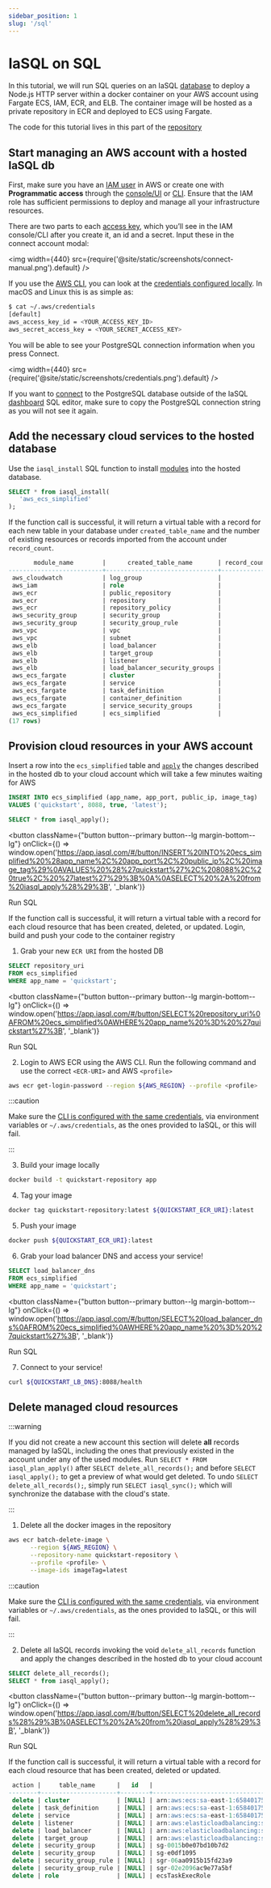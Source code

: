 ```yaml
---
sidebar_position: 1
slug: '/sql'
---
```


# IaSQL on SQL

In this tutorial, we will run SQL queries on an IaSQL [database](../concepts/db.md) to deploy a Node.js HTTP server within a docker container on your AWS account using Fargate ECS, IAM, ECR, and ELB. The container image will be hosted as a private repository in ECR and deployed to ECS using Fargate.

The code for this tutorial lives in this part of the [repository](https://github.com/iasql/ecs-fargate-examples/blob/main/flyway/migrations/V2__init.sql)

## Start managing an AWS account with a hosted IaSQL db

First, make sure you have an [IAM user](https://docs.aws.amazon.com/IAM/latest/UserGuide/id_users.html) in AWS or create one with **Programmatic access** through the [console/UI](https://docs.aws.amazon.com/IAM/latest/UserGuide/id_users_create.html#id_users_create_console) or [CLI](https://docs.aws.amazon.com/IAM/latest/UserGuide/id_users_create.html#id_users_create_cliwpsapi). Ensure that the IAM role has sufficient permissions to deploy and manage all your infrastructure resources.

There are two parts to each [access key](https://docs.aws.amazon.com/general/latest/gr/aws-sec-cred-types.html#access-keys-and-secret-access-keys), which you’ll see in the IAM console/CLI after you create it, an id and a secret. Input these in the connect account modal:

<img width={440} src={require('@site/static/screenshots/connect-manual.png').default} />

If you use the [AWS CLI](https://docs.aws.amazon.com/cli/), you can look at the [credentials configured locally](https://docs.aws.amazon.com/sdkref/latest/guide/file-location.html). In macOS and Linux this is as simple as:

```bash
$ cat ~/.aws/credentials
[default]
aws_access_key_id = <YOUR_ACCESS_KEY_ID>
aws_secret_access_key = <YOUR_SECRET_ACCESS_KEY>
```
You will be able to see your PostgreSQL connection information when you press Connect.

<img width={440} src={require('@site/static/screenshots/credentials.png').default} />

If you want to [connect](../how-to/connect.md) to the PostgreSQL database outside of the IaSQL [dashboard](https://app.iasql.com) SQL editor, make sure to copy the PostgreSQL connection string as you will not see it again.

## Add the necessary cloud services to the hosted database

Use the `iasql_install` SQL function to install [modules](../concepts/module.md) into the hosted database.

```sql
SELECT * from iasql_install(
   'aws_ecs_simplified'
);
```

If the function call is successful, it will return a virtual table with a record for each new table in your database under `created_table_name` and the number of existing resources or records imported from the account under `record_count`.

```sql
       module_name        |      created_table_name       | record_count
--------------------------+-------------------------------+--------------
 aws_cloudwatch           | log_group                     |            0
 aws_iam                  | role                          |            0
 aws_ecr                  | public_repository             |            0
 aws_ecr                  | repository                    |            1
 aws_ecr                  | repository_policy             |            0
 aws_security_group       | security_group                |            2
 aws_security_group       | security_group_rule           |            0
 aws_vpc                  | vpc                           |            1
 aws_vpc                  | subnet                        |            3
 aws_elb                  | load_balancer                 |            0
 aws_elb                  | target_group                  |            0
 aws_elb                  | listener                      |            0
 aws_elb                  | load_balancer_security_groups |            0
 aws_ecs_fargate          | cluster                       |            0
 aws_ecs_fargate          | service                       |            0
 aws_ecs_fargate          | task_definition               |            0
 aws_ecs_fargate          | container_definition          |            0
 aws_ecs_fargate          | service_security_groups       |            0
 aws_ecs_simplified       | ecs_simplified                |            0
(17 rows)
```

## Provision cloud resources in your AWS account

Insert a row into the `ecs_simplified` table and [`apply`](../concepts/apply-and-sync.md) the changes described in the hosted db to your cloud account which will take a few minutes waiting for AWS


```sql
INSERT INTO ecs_simplified (app_name, app_port, public_ip, image_tag)
VALUES ('quickstart', 8088, true, 'latest');

SELECT * from iasql_apply();
```

<!--- https://www.urlencoder.org/ -->
<button
  className={"button button--primary button--lg margin-bottom--lg"}
  onClick={() => window.open('https://app.iasql.com/#/button/INSERT%20INTO%20ecs_simplified%20%28app_name%2C%20app_port%2C%20public_ip%2C%20image_tag%29%0AVALUES%20%28%27quickstart%27%2C%208088%2C%20true%2C%20%27latest%27%29%3B%0A%0ASELECT%20%2A%20from%20iasql_apply%28%29%3B', '_blank')}
>
Run SQL
</button>

If the function call is successful, it will return a virtual table with a record for each cloud resource that has been created, deleted, or updated.
Login, build and push your code to the container registry

1. Grab your new `ECR URI` from the hosted DB

```sql
SELECT repository_uri
FROM ecs_simplified
WHERE app_name = 'quickstart';
```

<!--- https://www.urlencoder.org/ -->
<button
  className={"button button--primary button--lg margin-bottom--lg"}
  onClick={() => window.open('https://app.iasql.com/#/button/SELECT%20repository_uri%0AFROM%20ecs_simplified%0AWHERE%20app_name%20%3D%20%27quickstart%27%3B', '_blank')}
>
Run SQL
</button>

2. Login to AWS ECR using the AWS CLI. Run the following command and use the correct `<ECR-URI>` and AWS `<profile>`

```bash
aws ecr get-login-password --region ${AWS_REGION} --profile <profile> | docker login --username AWS --password-stdin ${QUICKSTART_ECR_URI}
```

:::caution

Make sure the [CLI is configured with the same credentials](https://docs.aws.amazon.com/cli/latest/userguide/cli-configure-files.html), via environment variables or `~/.aws/credentials`, as the ones provided to IaSQL, or this will fail.

:::

3. Build your image locally

```bash
docker build -t quickstart-repository app
```

4. Tag your image

```bash
docker tag quickstart-repository:latest ${QUICKSTART_ECR_URI}:latest
```

5. Push your image

```bash
docker push ${QUICKSTART_ECR_URI}:latest
```

6. Grab your load balancer DNS and access your service!

```sql
SELECT load_balancer_dns
FROM ecs_simplified
WHERE app_name = 'quickstart';
```

<!--- https://www.urlencoder.org/ -->
<button
  className={"button button--primary button--lg margin-bottom--lg"}
  onClick={() => window.open('https://app.iasql.com/#/button/SELECT%20load_balancer_dns%0AFROM%20ecs_simplified%0AWHERE%20app_name%20%3D%20%27quickstart%27%3B', '_blank')}
>
Run SQL
</button>

7. Connect to your service!

```bash
curl ${QUICKSTART_LB_DNS}:8088/health
```

## Delete managed cloud resources

:::warning

If you did not create a new account this section will delete **all** records managed by IaSQL, including the ones that previously existed in the account under any of the used modules. Run `SELECT * FROM iasql_plan_apply()` after `SELECT delete_all_records();` and before `SELECT iasql_apply();` to get a preview of what would get deleted. To undo `SELECT delete_all_records();`, simply run `SELECT iasql_sync();` which will synchronize the database with the cloud's state.

:::

1. Delete all the docker images in the repository

```bash
aws ecr batch-delete-image \
      --region ${AWS_REGION} \
      --repository-name quickstart-repository \
      --profile <profile> \
      --image-ids imageTag=latest
```

:::caution

Make sure the [CLI is configured with the same credentials](https://docs.aws.amazon.com/cli/latest/userguide/cli-configure-files.html), via environment variables or `~/.aws/credentials`, as the ones provided to IaSQL, or this will fail.

:::

2. Delete all IaSQL records invoking the void `delete_all_records` function and apply the changes described in the hosted db to your cloud account

```sql
SELECT delete_all_records();
SELECT * from iasql_apply();
```

<!--- https://www.urlencoder.org/ -->
<button
  className={"button button--primary button--lg margin-bottom--lg"}
  onClick={() => window.open('https://app.iasql.com/#/button/SELECT%20delete_all_records%28%29%3B%0ASELECT%20%2A%20from%20iasql_apply%28%29%3B', '_blank')}
>
Run SQL
</button>

If the function call is successful, it will return a virtual table with a record for each cloud resource that has been created, deleted or updated.

```sql
 action |     table_name      |   id   |                                                         description                                                         
--------+---------------------+--------+-----------------------------------------------------------------------------------------------------------------------------
 delete | cluster             | [NULL] | arn:aws:ecs:sa-east-1:658401754851:cluster/quickstart-cluster
 delete | task_definition     | [NULL] | arn:aws:ecs:sa-east-1:658401754851:task-definition/quickstart-td:1
 delete | service             | [NULL] | arn:aws:ecs:sa-east-1:658401754851:service/quickstart-cluster/quickstart-service
 delete | listener            | [NULL] | arn:aws:elasticloadbalancing:sa-east-1:658401754851:listener/app/quickstart-load-balancer/3925cdb9acada7c1/7a459d6259dac5c9
 delete | load_balancer       | [NULL] | arn:aws:elasticloadbalancing:sa-east-1:658401754851:loadbalancer/app/quickstart-load-balancer/3925cdb9acada7c1
 delete | target_group        | [NULL] | arn:aws:elasticloadbalancing:sa-east-1:658401754851:targetgroup/quickstart-target/826f804f496d0a90
 delete | security_group      | [NULL] | sg-0015b0e07bd10b7d2
 delete | security_group      | [NULL] | sg-e0df1095
 delete | security_group_rule | [NULL] | sgr-06aa0915b15fd23a9
 delete | security_group_rule | [NULL] | sgr-02e2096ac9e77a5bf
 delete | role                | [NULL] | ecsTaskExecRole

```
